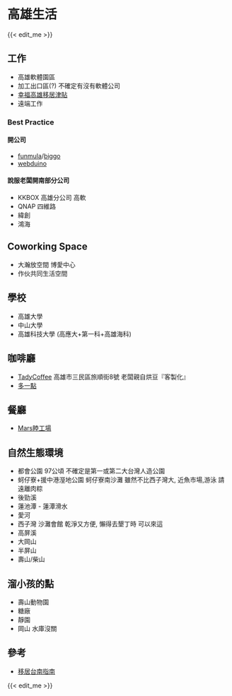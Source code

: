 # 高雄生活


{{< edit_me >}}

## 工作
- 高雄軟體園區
- 加工出口區(?) 不確定有沒有軟體公司
- [幸福高雄移居津貼](http://labor.kcg.gov.tw/LaborBenefit/Welfare/welfare02.htm)
- 遠端工作

### Best Practice

#### 開公司
 - [funmula](http://funmula.com/)/[biggo](http://biggo.com.tw)
 - [webduino](https://webduino.io/)

#### 說服老闆開南部分公司
 - KKBOX 高雄分公司 高軟
 - QNAP 四維路
 - 緯創
 - 鴻海

## Coworking Space
- 大瀚放空間 博愛中心
- 作伙共同生活空間

## 學校
- 高雄大學
- 中山大學
- 高雄科技大學 (高應大+第一科+高雄海科)

## 咖啡廳
- [TadyCoffee](https://www.facebook.com/search/top/?q=tady%20coffee%20%E6%B3%B0%E8%BF%AA%E7%B2%BE%E5%93%81%E5%92%96%E5%95%A1) 高雄市三民區旅順街8號 老闆親自烘豆『客製化』
- [多一點](https://www.google.com.tw/search?q=%E5%A4%9A%E3%84%A7%E9%BB%9E%E5%92%96%E5%95%A1&oq=%E5%A4%9A%E3%84%A7&aqs=chrome.2.69i57j0l5.10945j0j8&sourceid=chrome&ie=UTF-8)

## 餐廳
- [Mars睦工場](https://rainieis.tw/mars-cube/)

## 自然生態環境
- 都會公園 97公頃 不確定是第一或第二大台灣人造公園
- 蚵仔寮+援中港溼地公園 蚵仔寮南沙灘 雖然不比西子灣大, 近魚市場,游泳 請遠離肉粽 
- 後勁溪
- 蓮池潭 - 蓮潭滑水
- 愛河
- 西子灣 沙灘會館 乾淨又方便, 懶得去墾丁時 可以來這
- 高屏溪
- 大岡山
- 半屏山
- 壽山/柴山

## 溜小孩的點
- 壽山動物園
- 糖廠
- 靜園
- 岡山 水庫沒關

## 參考

- [移居台南指南](https://g0v.hackpad.tw/ep/pad/static/Dq4fzKb2aPq)

{{< edit_me >}}
